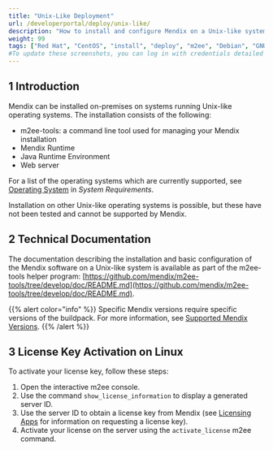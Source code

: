```yaml
---
title: "Unix-Like Deployment"
url: /developerportal/deploy/unix-like/
description: "How to install and configure Mendix on a Unix-like system"
weight: 99
tags: ["Red Hat", "CentOS", "install", "deploy", "m2ee", "Debian", "GNU", "Linux", "Unix-like", "Unix", "U*ix", "*nix", "on-premises"]
#To update these screenshots, you can log in with credentials detailed in How to Update Screenshots Using Team Apps.
---
```


## 1 Introduction

Mendix can be installed on-premises on systems running Unix-like operating systems. The installation consists of the following:

* m2ee-tools: a command line tool used for managing your Mendix installation
* Mendix Runtime
* Java Runtime Environment
* Web server

For a list of the operating systems which are currently supported, see [Operating System](/refguide/system-requirements/#server-os) in *System Requirements*.

Installation on other Unix-like operating systems is possible, but these have not been tested and cannot be supported by Mendix.

## 2 Technical Documentation

The documentation describing the installation and basic configuration of the Mendix software on a Unix-like system is available as part of the m2ee-tools helper program: [https://github.com/mendix/m2ee-tools/tree/develop/doc/README.md](https://github.com/mendix/m2ee-tools/tree/develop/doc/README.md).

{{% alert color="info" %}}
Specific Mendix versions require specific versions of the buildpack. For more information, see [Supported Mendix Versions](https://github.com/mendix/cf-mendix-buildpack#supported-mendix-versions).
{{% /alert %}}

## 3 License Key Activation on Linux

To activate your license key, follow these steps:

1. Open the interactive m2ee console.
2. Use the command `show_license_information` to display a generated server ID.
3. Use the server ID to obtain a license key from Mendix (see [Licensing Apps](/developerportal/deploy/licensing-apps-outside-mxcloud/) for information on requesting a license key).
4. Activate your license on the server using the `activate_license` m2ee command.
